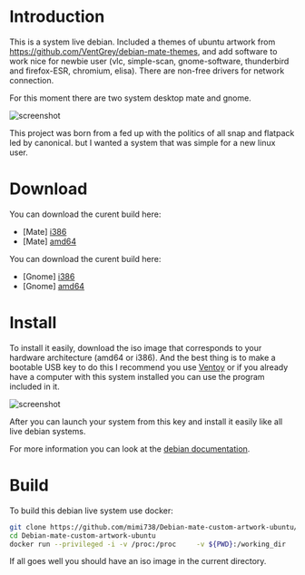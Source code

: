 # Introduction

This is a system live debian. Included a themes of ubuntu artwork from https://github.com/VentGrey/debian-mate-themes, and add software to work nice for newbie user (vlc, simple-scan, gnome-software, thunderbird and firefox-ESR, chromium, elisa). There are non-free drivers for network connection.

For this moment there are two system desktop mate and gnome.

![screenshot](https://ricochets-figeac.fr/iso/capture.png)

This project was born from a fed up with the politics of all snap and flatpack led by canonical. but I wanted a system that was simple for a new linux user.

# Download

You can download the curent build here:
- [Mate] [i386](https://ricochets-figeac.fr/iso/files/Debian-12-mate-i386.hybrid.iso)
- [Mate] [amd64](https://ricochets-figeac.fr/iso/files/Debian-12-mate-amd64.hybrid.iso)

You can download the curent build here:
- [Gnome] [i386](https://ricochets-figeac.fr/iso/files/Debian-12-gnome-i386.hybrid.iso)
- [Gnome] [amd64](https://ricochets-figeac.fr/iso/files/Debian-12-gnome-amd64.hybrid.iso)

# Install

To install it easily, download the iso image that corresponds to your hardware architecture (amd64 or i386). And the best thing is to make a bootable USB key to do this I recommend you use [Ventoy](https://www.ventoy.net/en/index.html)  or if you already have a computer with this system installed you can use the program included in it.

![screenshot](https://ricochets-figeac.fr/iso/multiboot.png)

After you can launch your system from this key and install it easily like all live debian systems.

For more information you can look at the [debian documentation](https://www.debian.org/releases/bullseye/installmanual).

# Build

To build this debian live system use docker:

```bash
git clone https://github.com/mimi738/Debian-mate-custom-artwork-ubuntu/
cd Debian-mate-custom-artwork-ubuntu
docker run --privileged -i -v /proc:/proc     -v ${PWD}:/working_dir     --name live-build-iso -w /working_dir     debian:latest     /bin/bash build.sh
```
 If all goes well you should have an iso image in the current directory.

